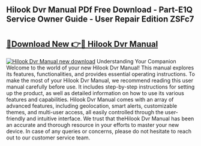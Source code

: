 ## Hilook Dvr Manual PDf Free Download - Part-E1Q Service Owner Guide - User Repair Edition ZSFc7

# <h2><a href="http://cf12913.oget.top/?id=Hilook+Dvr+Manual">🔗Download New 👉🔴 Hilook Dvr Manual</a></h2>

[![Hilook Dvr Manual new download](https://i.imgur.com/5g1atiW.png)](http://cf12913.oget.top/?id=Hilook+Dvr+Manual)
Understanding Your Companion Welcome to the world of your new Hilook Dvr Manual! This manual explores its features, functionalities, and provides essential operating instructions. To make the most of your Hilook Dvr Manual, we recommend reading this user manual carefully before use. It includes step-by-step instructions for setting up the product, as well as detailed information on how to use its various features and capabilities. Hilook Dvr Manual comes with an array of advanced features, including geolocation, smart alerts, customizable themes, and multi-user access, all easily controlled through the user-friendly and intuitive interface. We trust that theHilook Dvr Manual has been an accurate and thorough resource in your efforts to master your new device. In case of any queries or concerns, please do not hesitate to reach out to our customer service team.

